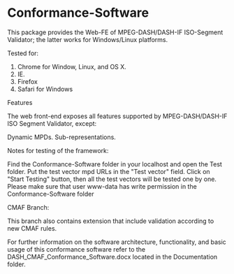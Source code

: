 Conformance-Software
====================

This package provides the Web-FE of MPEG-DASH/DASH-IF ISO-Segment Validator; the latter works for Windows/Linux platforms.

Tested for:

1) Chrome for Window, Linux, and OS X.
2) IE.
3) Firefox
4) Safari for Windows



Features

The web front-end exposes all features supported by MPEG-DASH/DASH-IF ISO Segment Validator, except:

Dynamic MPDs.
Sub-representations.



Notes for testing of the framework:

Find the Conformance-Software folder in your localhost and open the Test folder. Put the test vector mpd URLs in the "Test vector" field.
Click on "Start Testing" button, then all the test vectors will be tested one by one.
Please make sure that user www-data has write permission in the Conformance-Software folder

CMAF Branch:

This branch also contains extension that include validation according to new CMAF rules. 

For further information on the software architecture, functionality, and basic usage of this conformance software refer to the DASH_CMAF_Conformance_Software.docx located in the Documentation folder. 

